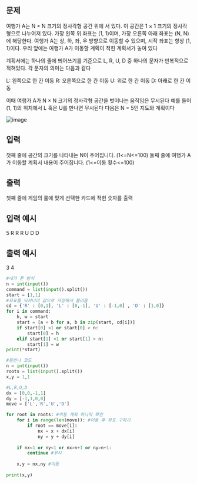 ## 문제
여행가 A는 N × N 크기의 정사각형 공간 위에 서 있다. 이 공간은 1 × 1 크기의 정사각형으로 나누어져 있다.
가장 왼쪽 위 좌표는 (1, 1)이며, 가장 오른쪽 아래 좌표는 (N, N)에 해당한다.
여행가 A는 상, 하, 좌, 우 방향으로 이동할 수 있으며, 시작 좌표는 항상 (1, 1)이다. 우리 앞에는 여행가 A가
이동할 계획이 적힌 계획서가 놓여 있다

계획서에는 하나의 줄에 띄어쓰기를 기준으로 L, R, U, D 중 하나의 문자가 반복적으로 적혀있다.
각 문자의 의미는 다음과 같다

L: 왼쪽으로 한 칸 이동
R: 오른쪽으로 한 칸 이동
U: 위로 한 칸 이동
D: 아래로 한 칸 이동

이때 여행가 A가 N × N 크기의 정사각형 공간을 벗어나는 움직임은 무시된다
예를 들어 (1, 1)의 위치에서 L 혹은 U를 만나면 무시된다
다음은 N = 5인 지도와 계획이다

![image](https://user-images.githubusercontent.com/118050445/201511432-a68f32fa-c6c2-45d6-9b9a-469cc014f188.png)

## 입력
첫째 줄에 공간의 크기를 나타내는 N이 주어집니다. (1<=N<=100)
둘째 줄에 여행가 A가 이동할 계획서 내용이 주어집니다. (1<=이동 횟수<=100)
## 출력
첫째 줄에 게임의 룰에 맞게 선택한 카드에 적힌 숫자를 출력
## 입력 예시
5
R R R U D D

## 출력 예시
3 4

```python
#내가 푼 방식
n = int(input())
command = list(input().split())
start = [1,1]
#좌표를 딕셔너리 값으로 저장해서 불러옴
cd = {'R' : [0,1], 'L' : [0,-1], 'U' : [-1,0] , 'D' : [1,0]}  
for i in command:
    h, w = start
    start = [a + b for a, b in zip(start, cd[i])]
    if start[0] <1 or start[0] > n:
        start[0] = h
    elif start[1] <1 or start[1] > n:
        start[1] = w
print(*start)
```

```python
#동빈나 코드
n = int(input())
roots = list(input().split())
x,y = 1,1

#L,R,U,D
dx = [0,0,-1,1]
dy = [-1,1,0,0]
move = ['L','R','U','D']

for root in roots: #이동 계획 하나씩 확인
    for i in range(len(move)): #이동 후 좌표 구하기
        if root == move[i]:
            nx = x + dx[i]
            ny = y + dy[i]
            
    if nx<1 or ny<1 or nx>n+1 or ny>n+1:
        continue #무시
    
    x,y = nx,ny #이동  
        
print(x,y)
```
